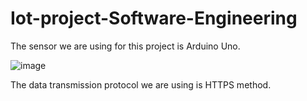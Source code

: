 # Iot-project-Software-Engineering































The sensor we are using for this project is Arduino Uno. 


![image](https://user-images.githubusercontent.com/116787176/204153725-710ceee2-9832-455d-a9f7-1885dfe66ed4.png)

The data transmission protocol we are using is HTTPS method.













